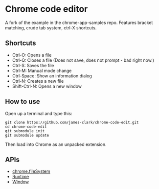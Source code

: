 # Chrome code editor

A fork of the example in the chrome-app-samples repo.
Features bracket matching, crude tab system, ctrl-X shortcuts.

## Shortcuts
* Ctrl-O: Opens a file
* Ctrl-Q: Closes a file (Does not save, does not prompt - bad right now.) 
* Ctrl-S: Saves the file
* Ctrl-M: Manual mode change
* Ctrl-Space: Show an information dialog
* Ctrl-N: Creates a new file
* Shift-Ctrl-N: Opens a new window

## How to use
Open up a terminal and type this:
```shell
git clone https://github.com/james-clark/chrome-code-edit.git
cd chrome-code-edit
git submodule init
git submodule update
```

Then load into Chrome as an unpacked extension.

## APIs

* [chrome.fileSystem](http://developer.chrome.com/trunk/apps/fileSystem.html)
* [Runtime](http://developer.chrome.com/trunk/apps/app.runtime.html)
* [Window](http://developer.chrome.com/trunk/apps/app.window.html)

